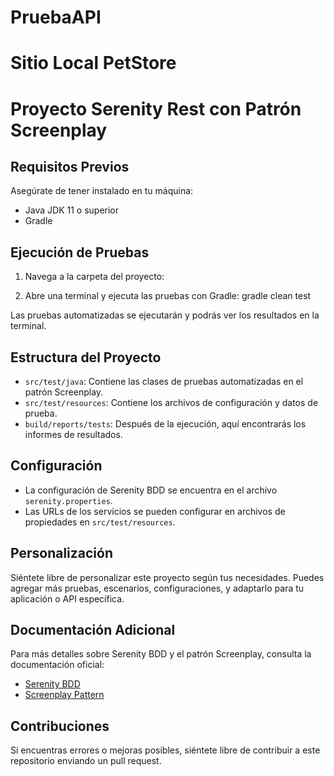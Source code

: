 # PruebaAPI
# Sitio Local PetStore

# Proyecto Serenity Rest con Patrón Screenplay



## Requisitos Previos

Asegúrate de tener instalado en tu máquina:
- Java JDK 11 o superior
- Gradle

## Ejecución de Pruebas

1. Navega a la carpeta del proyecto:

2. Abre una terminal y ejecuta las pruebas con Gradle:
    gradle clean test


Las pruebas automatizadas se ejecutarán y podrás ver los resultados en la terminal.

## Estructura del Proyecto

- `src/test/java`: Contiene las clases de pruebas automatizadas en el patrón Screenplay.
- `src/test/resources`: Contiene los archivos de configuración y datos de prueba.
- `build/reports/tests`: Después de la ejecución, aquí encontrarás los informes de resultados.

## Configuración

- La configuración de Serenity BDD se encuentra en el archivo `serenity.properties`.
- Las URLs de los servicios se pueden configurar en archivos de propiedades en `src/test/resources`.

## Personalización

Siéntete libre de personalizar este proyecto según tus necesidades. Puedes agregar más pruebas, escenarios, configuraciones, y adaptarlo para tu aplicación o API específica.

## Documentación Adicional

Para más detalles sobre Serenity BDD y el patrón Screenplay, consulta la documentación oficial:
- [Serenity BDD](http://www.thucydides.info/docs/serenity-staging/)
- [Screenplay Pattern](http://www.thucydides.info/docs/serenity-staging/#_the_screenplay_pattern)

## Contribuciones

Si encuentras errores o mejoras posibles, siéntete libre de contribuir a este repositorio enviando un pull request.


